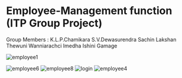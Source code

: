 # Employee-Management function (ITP Group Project)

Group Members : 
              K.L.P.Chamikara
              S.V.Dewasurendra
              Sachin Lakshan
              Thewuni Wanniarachci
              Imedha
              Ishini Gamage


![employee1](https://user-images.githubusercontent.com/75413812/209738170-c59cb2d1-ce1d-482e-8a59-9df483517de7.PNG)

![employee6](https://user-images.githubusercontent.com/75413812/209738201-ddd2b344-7e3d-4c06-aa60-7c32aaed91d6.PNG)
![employee8](https://user-images.githubusercontent.com/75413812/209738208-25e4f717-a628-48dc-8316-2dbeda246676.PNG)
![login](https://user-images.githubusercontent.com/75413812/209738224-3c543d23-e45c-40d5-ba74-4025cd9143b2.PNG)
![employee4](https://user-images.githubusercontent.com/75413812/209738243-d938a80e-321f-4089-a9fc-1fe490b70bb1.PNG)

